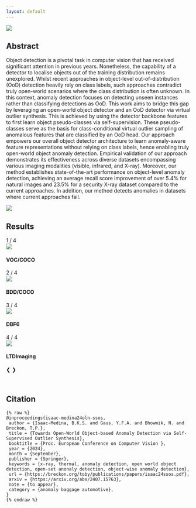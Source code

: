 ```yaml
---
layout: default
---
```

<a href="images/architecture.jpg" target="_blank"><img src="images/architecture.jpg"/></a>

## Abstract

Object detection is a pivotal task in computer vision that has received significant attention in previous years. Nonetheless, the capability of a detector to localise objects out of the training distribution remains unexplored. Whilst recent approaches in object-level out-of-distribution (OoD) detection heavily rely on class labels, such approaches contradict truly open-world scenarios where the class distribution is often unknown. In this context, anomaly detection focuses on detecting unseen instances rather than classifying detections as OoD. This work aims to bridge this gap by leveraging an open-world object detector and an OoD detector via virtual outlier synthesis. This is achieved by using the detector backbone features to first learn object pseudo-classes via self-supervision. These pseudo-classes serve as the basis for class-conditional virtual outlier sampling of anomalous features that are classified by an OoD head. Our approach empowers our overall object detector architecture to learn anomaly-aware feature representations without relying on class labels, hence enabling truly open-world object anomaly detection. Empirical validation of our approach demonstrates its effectiveness across diverse datasets encompassing various imaging modalities (visible, infrared, and X-ray). Moreover, our method establishes state-of-the-art performance on object-level anomaly detection, achieving an average recall score improvement of over 5.4% for natural images and 23.5% for a security X-ray dataset compared to the current approaches. In addition, our method detects anomalies in datasets where current approaches fail.

<a href="images/poster.jpg" target="_blank"><img src="images/poster.jpg"/></a>

## Results

<div class="slideshow-container">
  <div class="mySlides fade">
    <div class="numbertext">1 / 4</div>
    <div class="card">
        <a href="images/voc_qual.jpg" target="_blank"><img class='card-img' src="images/voc_qual.jpg"/></a>
        <div class="card-container">
            <h4>VOC/COCO</h4>
        </div>
    </div>
  </div>

  <div class="mySlides fade">
    <div class="numbertext">2 / 4</div>
    <div class="card">
        <a href="images/bdd_qual.jpg" target="_blank"><img class='card-img' src="images/bdd_qual.jpg"/></a>
        <div class="card-container">
            <h4>BDD/COCO</h4>
        </div>
    </div>
  </div>

<div class="mySlides fade">
    <div class="numbertext">3 / 4</div>
    <div class="card">
        <a href="images/dbf6_qual.jpg" target="_blank"><img class='card-img' src="images/dbf6_qual.jpg"/></a>
        <div class="card-container">
            <h4>DBF6</h4>
        </div>
    </div>
  </div>

<div class="mySlides fade">
    <div class="numbertext">4 / 4</div>
    <div class="card">
        <a href="images/ltd_qual.jpg" target="_blank"><img class='card-img' src="images/ltd_qual.jpg"/></a>
        <div class="card-container">
            <h4>LTDImaging</h4>
        </div>
    </div>
  </div>

  <!-- Next and previous buttons -->
  <a class="prev" onclick="plusSlides(-1)">&#10094;</a>
  <a class="next" onclick="plusSlides(1)">&#10095;</a>
</div>
<br>

<!-- The dots/circles -->
<div style="text-align:center">
  <span class="dot" onclick="currentSlide(1)"></span>
  <span class="dot" onclick="currentSlide(2)"></span>
  <span class="dot" onclick="currentSlide(3)"></span>
  <span class="dot" onclick="currentSlide(4)"></span>
</div>


## Citation
    {% raw %}
    @inproceedings{isaac-medina24oln-ssos,
     author = {Isaac-Medina, B.K.S. and Gaus, Y.F.A. and Bhowmik, N. and Breckon, T.P.},
     title = {Towards Open-World Object-based Anomaly Detection via Self-Supervised Outlier Synthesis},
     booktitle = {Proc. European Conference on Computer Vision },
     year = {2024},
     month = {September},
     publisher = {Springer},
     keywords = {x-ray, thermal, anomaly detection, open world object detection, open-set anonaly detection, object-wise anomaly detection},
     url = {https://breckon.org/toby/publications/papers/isaac24ssos.pdf},
     arxiv = {https://arxiv.org/abs/2407.15763},
     note = {to appear},
     category = {anomaly baggage automotive},
    }
    {% endraw %}